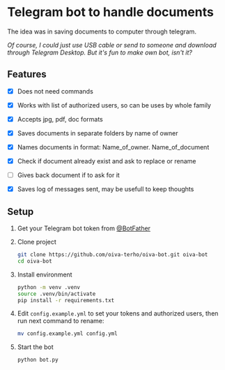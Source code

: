# Telegram bot to handle documents

The idea was in saving documents to computer through telegram. 

_Of course, I could just use USB cable or send to someone and download through Telegram Desktop. But it's fun to make own bot, isn't it?_

## Features
- [x] Does not need commands
- [x] Works with list of authorized users, so can be uses by whole family
- [x] Accepts jpg, pdf, doc formats
- [x] Saves documents in separate folders by name of owner
- [x] Names documents in format: Name_of_owner. Name_of_document
- [x] Check if document already exist and ask to replace or rename
- [ ] Gives back document if to ask for it
- [x] Saves log of messages sent, may be usefull to keep thoughts


## Setup

1.  Get your Telegram bot token from [@BotFather](https://t.me/BotFather)

2. Clone project
    ```bash
    git clone https://github.com/oiva-terho/oiva-bot.git oiva-bot
    cd oiva-bot
    ```
 
3. Install environment
    ```bash
    python -m venv .venv
    source .venv/bin/activate
    pip install -r requirements.txt
    ```

4. Edit `config.example.yml` to set your tokens and authorized users, then run next command to rename:
    ```bash
    mv config.example.yml config.yml
    ```

5. Start the bot
    ```bash
    python bot.py
    ```